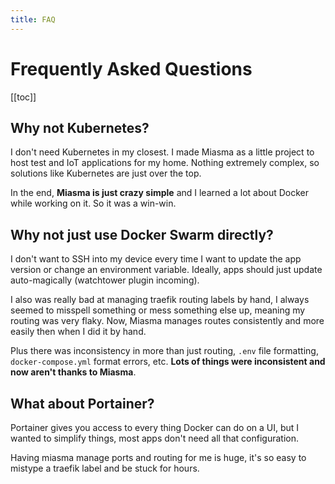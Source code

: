 ```yaml
---
title: FAQ
---
```


# Frequently Asked Questions

[[toc]]

## Why not Kubernetes?

I don't need Kubernetes in my closest. I made Miasma as a little project to host test and IoT applications for my home. Nothing extremely complex, so solutions like Kubernetes are just over the top.

In the end, **Miasma is just crazy simple** and I learned a lot about Docker while working on it. So it was a win-win.

## Why not just use Docker Swarm directly?

I don't want to SSH into my device every time I want to update the app version or change an environment variable. Ideally, apps should just update auto-magically (watchtower plugin incoming).

I also was really bad at managing traefik routing labels by hand, I always seemed to misspell something or mess something else up, meaning my routing was very flaky. Now, Miasma manages routes consistently and more easily then when I did it by hand.

Plus there was inconsistency in more than just routing, `.env` file formatting, `docker-compose.yml` format errors, etc. **Lots of things were inconsistent and now aren't thanks to Miasma**.

## What about Portainer?

Portainer gives you access to every thing Docker can do on a UI, but I wanted to simplify things, most apps don't need all that configuration.

Having miasma manage ports and routing for me is huge, it's so easy to mistype a traefik label and be stuck for hours.
